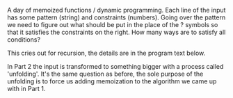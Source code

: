 A day of memoized functions / dynamic programming. Each line of the input has some pattern (string) and constraints (numbers). Going over the pattern we need to figure out what should be put in the place of the ? symbols so that it satisfies the constraints on the right. How many ways are to satisfy all conditions?

This cries out for recursion, the details are in the program text below.

In Part 2 the input is transformed to something bigger with a process
called 'unfolding'. It's the same question as before, the sole 
purpose of the unfolding is to force us adding memoization to the 
algorithm we came up with in Part 1.
